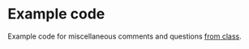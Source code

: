 # Example code

Example code for miscellaneous comments and questions [from class](https://dataviz.andrewheiss.com).
